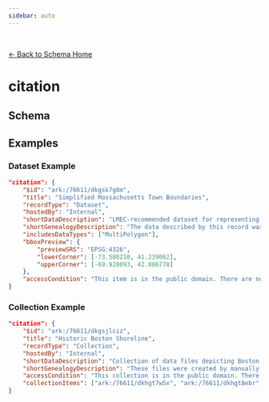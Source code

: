 ```yaml
---
sidebar: auto
---
```


<br>

[← Back to Schema Home](./)

# citation

## Schema

<template>
  <table v-if="this.schema.citation" id ="property-table">
    <p class="larger-text">{{this.schema.citation.description}}</p>
    <tr>
      <th>Property</th>
      <th>Expected Type</th>
      <th>Required</th>
      <th>Description</th>
    </tr>
    <tr v-for="item, index in this.schema.citation.properties" :key="index">
      <td><a :href="index + '.html'" >{{index}}</a></td>
      <td>{{item.type}}</td>
      <td id="required">{{checkRequired(index, schema.citation.required)}}</td>
      <td>{{item.description}}</td>
    </tr>
  </table>
</template>

<script>
import axios from 'axios'


export default {

  data() {
    return {
      schema: [],
      citation: [],
      endpoints: [],
      filterTagging: [],
      documentationHealth: [],
      relatedResources: [],
      peopleLifecycle: []
    }
  },
  methods: {
    whatsUp(){
      console.log(this.schema.citation.required)
    },
    checkRequired(evaluatedItem, requiredFieldsList){
      if (requiredFieldsList === undefined || requiredFieldsList.length == 0) {
          return ''
      } else {
        if (requiredFieldsList.includes(evaluatedItem)){
            return 'x'
        } else {
            return ''
        }
      }
    }
  },
  computed: {
    data() {
      return this.$page.frontmatter
    }
  },
  created() {
  //returns a promise
  axios.get("https://raw.githubusercontent.com/nblmc/Data-Context/master/schema.json")
        .then(response => {
          this.schema = response.data.properties
          this.citation = response.data.properties.citation.properties
          this.endpoints = response.data.properties.endpoints
          this.filterTagging = response.data.properties.filterTagging.properties
          this.documentationHealth = response.data.properties.documentationHealth.properties
          this.relatedResources = response.data.properties.relatedResources.properties
          this.peopleLifecycle = response.data.properties.peopleLifecycle.properties
          }).catch(err => {
          console.log(err)
          })
  }
}
</script>

<style lang="stylus">

table#property-table
  width:100%

p.larger-text
  font-size 120%

td#required
  text-align center

</style>

## Examples

### Dataset Example

```json
"citation": {
	"$id": "ark:/76611/dkgsk7g8m",
	"title": "Simplified Massachusetts Town Boundaries",
	"recordType": "Dataset",
	"hostedBy": "Internal",
	"shortDataDescription": "LMEC-recommended dataset for representing Massachusetts town features.",
	"shortGenealogyDescription": "The data described by this record was inferred from the official MassGIS-maintained town boundary data, and simplified in order to facilitate easier use with census products.",
	"includesDataTypes": ["MultiPolygon"],
	"bboxPreview": {
		"previewSRS": "EPSG:4326",
		"lowerCorner": [-73.508210, 41.239062],
		"upperCorner": [-69.928093, 42.886778]
	},
	"accessCondition": "This item is in the public domain. There are no restrictions on use."
}
```

### Collection Example
``` json
"citation": {
	"$id": "ark:/76611/dkgsjlciz",
	"title": "Historic Boston Shoreline",
	"recordType": "Collection",
	"hostedBy": "Internal",
	"shortDataDescription": "Collection of data files depicting Boston's historic shoreline across various years.",
	"shortGenealogyDescription": "These files were created by manually 'digitizing' or  creating vector features from a collectin of born-digital maps held by the Leventhal Map and Education Center. This collection can be accessed here: https://collections.leventhalmap.org/search?utf8=%E2%9C%93&q=mapworks . As the original data used to create these maps was not preserved, the geospatial vector data was re-created in 2019, and this collection refers to the data created by that process.",
	"accessCondition": "This collection is in the public domain. There are no restrictions on use.",
	"collectionItems": ["ark:/76611/dkhgt7w5x", "ark:/76611/dkhgt8ebr", "ark:/76611/dkhgt8vf7", "ark:/76611/dkhgt9azf", "ark:/76611/dkgsjly1z", "ark:/76611/dkhgt9v8a", "ark:/76611/dkhgtbi20", "ark:/76611/dkhgtbvan"]
}
```